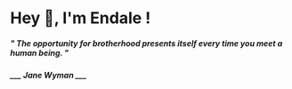 <h1 title="head"> Hey 👋, I'm Endale !</h1>

**<h5><i>" The opportunity for brotherhood presents itself every time you meet a human being. "</i></h5>**

*<b>___ Jane Wyman ___</b>*
